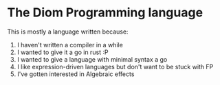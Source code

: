 # The Diom Programming language

This is mostly a language written because:

1. I haven't written a compiler in a while
2. I wanted to give it a go in rust :P
3. I wanted to give a language with minimal syntax a go
4. I like expression-driven languages but don't want to be stuck with FP
5. I've gotten interested in Algebraic effects
